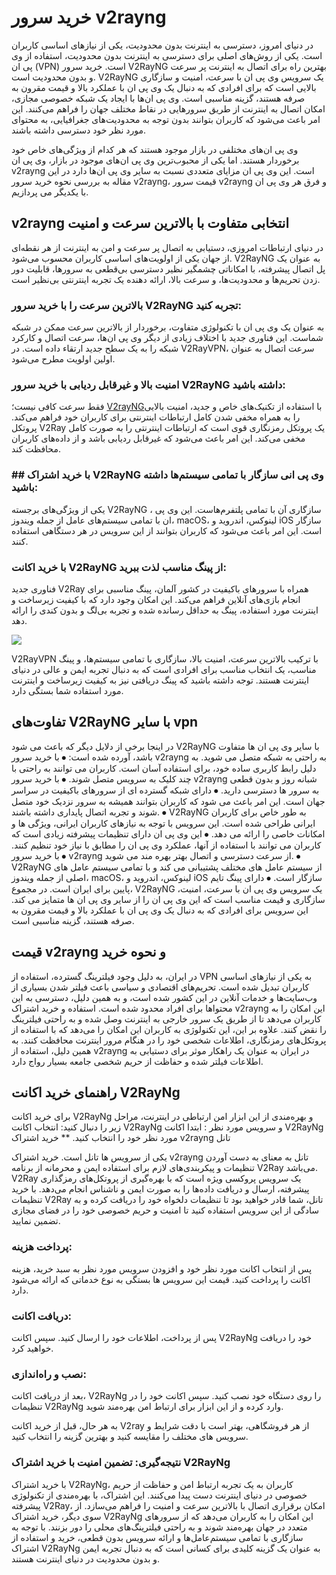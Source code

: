 # خرید سرور v2rayng

در دنیای امروز، دسترسی به اینترنت بدون محدودیت، یکی از نیازهای اساسی کاربران است. یکی از روش‌های اصلی برای دسترسی به اینترنت بدون محدودیت، استفاده از وی پی ان (VPN) است. خرید سرور  V2RayNG بهترین راه برای اتصال به اینترنت پر سرعت و بدون محدودیت است. V2RayNG یک سرویس وی پی ان با سرعت، امنیت و سازگاری بالایی است که برای افرادی که به دنبال یک وی پی ان با عملکرد بالا و قیمت مقرون به صرفه هستند، گزینه مناسبی است. وی پی ان‌ها با ایجاد یک شبکه خصوصی مجازی، امکان اتصال به اینترنت از طریق سرورهایی در نقاط مختلف جهان را فراهم می‌کنند. این امر باعث می‌شود که کاربران بتوانند بدون توجه به محدودیت‌های جغرافیایی، به محتوای مورد نظر خود دسترسی داشته باشند.

وی پی ان‌های مختلفی در بازار موجود هستند که هر کدام از ویژگی‌های خاص خود برخوردار هستند. اما یکی از محبوب‌ترین وی پی ان‌های موجود در بازار، وی پی ان v2rayng است. این وی پی ان مزایای متعددی نسبت به سایر وی پی ان‌ها دارد در این مقاله به بررسی نحوه خرید سرور v2rayng، قیمت سرور v2rayng و فرق هر وی پی ان با یکدیگر می پردازیم.

## v2rayng انتخابی متفاوت با بالاترین سرعت و امنیت
در دنیای ارتباطات امروزی، دستیابی به اتصال پر سرعت و امن به اینترنت از هر نقطه‌ای از جهان یکی از اولویت‌های اساسی کاربران محسوب می‌شود. V2RayNG به عنوان یک پل اتصال پیشرفته، با امکاناتی چشمگیر نظیر دسترسی بی‌قطعی به سرورها، قابلیت دور زدن تحریم‌ها و محدودیت‌ها، و سرعت بالا، ارائه دهنده یک تجربه اینترنتی بی‌نظیر است.

### بالاترین سرعت را با خرید سرور V2RayNG تجربه کنید:
 به عنوان یک وی پی ان با تکنولوژی متفاوت، برخوردار از بالاترین سرعت ممکن در شبکه شماست. این فناوری جدید با اختلاف زیادی از دیگر وی پی ان‌ها، سرعت اتصال و کارکرد شبکه را به یک سطح جدید ارتقاء داده است. در V2RayVPN، سرعت اتصال به عنوان اولین اولویت مطرح می‌شود.

### امنیت بالا و غیرقابل ردیابی با خرید سرور V2RayNG داشته باشید:
فقط سرعت کافی نیست؛ [V2rayNG](https://v2rayng.org/)با استفاده از تکنیک‌های خاص و جدید، امنیت بالایی را به همراه مخفی شدن کامل ارتباطات اینترنتی برای کاربران خود فراهم می‌کند. پروتکل V2Ray یک پروتکل رمزنگاری قوی است که ارتباطات اینترنتی را به صورت کامل مخفی می‌کند. این امر باعث می‌شود که غیرقابل ردیابی باشد و از داده‌های کاربران محافظت کند.

### ## با خرید اشتراک V2RayNG وی پی انی سازگار با تمامی سیستم‌ها داشته باشید:
یکی از ویژگی‌های برجسته V2RayNG ، سازگاری آن با تمامی پلتفرم‌هاست. این وی پی ان با تمامی سیستم‌های عامل از جمله ویندوز، macOS، لینوکس، اندروید و iOS سازگار است. این امر باعث می‌شود که کاربران بتوانند از این سرویس در هر دستگاهی استفاده کنند.

###  با خرید اکانت V2RayNG  از پینگ مناسب لذت ببرید:
فناوری جدید V2Ray همراه با سرورهای باکیفیت در کشور آلمان، پینگ مناسبی برای انجام بازی‌های آنلاین فراهم می‌کند. این امکان وجود دارد که با کیفیت زیرساخت و اینترنت مورد استفاده، پینگ به حداقل رسانده شده و تجربه بی‌لگ و بدون کندی را ارائه دهد.

![](https://github.com/vpnshop/vpn/assets/151216516/a2195900-5396-48d0-b978-4a267ed7a6d6)


V2RayVPN با ترکیب بالاترین سرعت، امنیت بالا، سازگاری با تمامی سیستم‌ها، و پینگ مناسب، یک انتخاب مناسب برای افرادی است که به دنبال تجربه ایمن و عالی در دنیای اینترنت هستند. توجه داشته باشید که پینگ دریافتی نیز به کیفیت زیرساخت و اینترنت مورد استفاده شما بستگی دارد.

## تفاوت‌های V2RayNG با سایر vpn
در اینجا برخی از دلایل دیگر که باعث می شود V2RayNG با سایر وی پی ان ها متفاوت باشد، آورده شده است:
⦁	با خرید سرور v2rayng  به راحتی به شبکه متصل می شوید. به دلیل رابط کاربری ساده خود، برای استفاده آسان است. کاربران می توانند به راحتی با چند کلیک به سرویس متصل شوند.
⦁	با خرید سرور v2rayng شبانه روز و بدون قطعی به سرور ها دسترسی دارید.
⦁	دارای شبکه گسترده ای از سرورهای باکیفیت در سراسر جهان است. این امر باعث می شود که کاربران بتوانند همیشه به سرور نزدیک خود متصل شوند و تجربه اتصال پایداری داشته باشند.
⦁	V2RayNG به طور خاص برای کاربران ایرانی طراحی شده است. این سرویس با توجه به نیازهای کاربران ایرانی، ویژگی ها و امکانات خاصی را ارائه می دهد.
⦁	این وی پی ان دارای تنظیمات پیشرفته زیادی است که کاربران می توانند با استفاده از آنها، عملکرد وی پی ان را مطابق با نیاز خود تنظیم کنند.
⦁	با خرید سرور v2rayng  از سرعت دسترسی و اتصال بهتر بهره مند می شوید.
⦁	V2RayNG از سیستم عامل های مختلف پشتیبانی می کند و با تمامی سیستم عامل های اصلی از جمله ویندوز، macOS، لینوکس، اندروید و iOS سازگار است.
⦁	دارای پینگ تایم پایین برای ایران است. 
در مجموع، V2RayNG یک سرویس وی پی ان با سرعت، امنیت، سازگاری و قیمت مناسب است که این وی پی ان را از سایر وی پی ان ها متمایز می کند. این سرویس برای افرادی که به دنبال یک وی پی ان با عملکرد بالا و قیمت مقرون به صرفه هستند، گزینه مناسبی است.

## قیمت v2rayng و نحوه خرید 
در ایران، به دلیل وجود فیلترینگ گسترده، استفاده از VPN به یکی از نیازهای اساسی کاربران تبدیل شده است. تحریم‌های اقتصادی و سیاسی باعث فیلتر شدن بسیاری از وب‌سایت‌ها و خدمات آنلاین در این کشور شده است، و به همین دلیل، دسترسی به این محتواها برای افراد محدود شده است. استفاده و خرید اشتراک v2rayng این امکان را به کاربران می‌دهد تا از طریق یک سرور خارجی به اینترنت وصل شده و به راحتی فیلترینگ را نقض کنند. 
علاوه بر این، این تکنولوژی به کاربران این امکان را می‌دهد که با استفاده از پروتکل‌های رمزنگاری، اطلاعات شخصی خود را در هنگام مرور اینترنت محافظت کنند. به همین دلیل، استفاده از v2rayng در ایران به عنوان یک راهکار موثر برای دستیابی به اطلاعات فیلتر شده و حفاظت از حریم شخصی جامعه بسیار رواج دارد.

## راهنمای خرید اکانت V2RayNg
برای خرید اکانت V2RayNg و بهره‌مندی از این ابزار امن ارتباطی در اینترنت، مراحل زیر را دنبال کنید:
انتخاب اکانت V2RayNg و سرویس مورد نظر :
ابتدا اکانت V2RayNg مورد نظر خود را انتخاب کنید. 
** خرید اشتراک v2rayng تانل

یکی از سرویس ها تانل است. خرید اشتراک v2rayng تانل به معنای به دست آوردن تنظیمات و پیکربندی‌های لازم برای استفاده ایمن و محرمانه از برنامه V2Ray می‌باشد. V2Ray یک سرویس پروکسی ویژه است که با بهره‌گیری از پروتکل‌های رمزگذاری پیشرفته، ارسال و دریافت داده‌ها را به صورت ایمن و ناشناس انجام می‌دهد. 
با خرید تنظیمات V2Ray تانل، شما قادر خواهید بود تا تنظیمات دلخواه خود را دریافت کرده و به سادگی از این سرویس استفاده کنید تا امنیت و حریم خصوصی خود را در فضای مجازی تضمین نمایید.

 

### پرداخت هزینه:
پس از انتخاب اکانت مورد نظر خود و افزودن سرویس مورد نظر به سبد خرید، هزینه اکانت را پرداخت کنید. قیمت این سرویس ها بستگی به نوع خدماتی که ارائه می‌شود دارد.

### دریافت اکانت:
پس از پرداخت، اطلاعات خود را ارسال کنید. سپس اکانت V2RayNg خود را دریافت خواهید کرد.

### نصب و راه‌اندازی:
بعد از دریافت اکانت، V2RayNg را روی دستگاه خود نصب کنید. سپس اکانت خود را در تنظیمات V2RayNg وارد کرده و از این ابزار برای ارتباط امن بهره‌مند شوید.

به هر حال، قبل از خرید اکانت V2ray از هر فروشگاهی، بهتر است با دقت شرایط و سرویس های مختلف را مقایسه کنید و بهترین گزینه را انتخاب کنید.


### نتیجه‌گیری: تضمین امنیت با خرید اشتراک V2RayNg

با خرید اشتراک V2RayNg، کاربران به یک تجربه ارتباط امن و حفاظت از حریم خصوصی در دنیای اینترنت دست پیدا می‌کنند. این اشتراک، با بهره‌مندی از تکنولوژی پیشرفته V2Ray، امکان برقراری اتصال با بالاترین سرعت و امنیت را فراهم می‌سازد. 
از سوی دیگر، خرید اشتراک V2RayNg این امکان را به کاربران می‌دهد که از سرورهای متعدد در جهان بهره‌مند شوند و به راحتی فیلترینگ‌های محلی را دور بزنند. با توجه به سازگاری با تمامی سیستم‌عامل‌ها و ارائه سرویس بدون قطعی، خرید و استفاده از اشتراک V2RayNg به عنوان یک گزینه کلیدی برای کسانی است که به دنبال تجربه ایمن و بدون محدودیت در دنیای اینترنت هستند.
